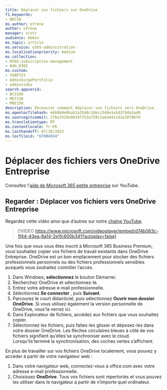 ```yaml
---
title: Déplacer vos fichiers sur OneDrive
f1.keywords:
- NOCSH
ms.author: efrene
author: efrene
manager: scotv
audience: Admin
ms.topic: article
ms.service: o365-administration
ms.localizationpriority: medium
ms.collection:
- M365-subscription-management
- Adm_O365
ms.custom:
- VSBFY23
- AdminSurgePortfolio
- adminvideo
search.appverid:
- BCS160
- MET150
- MOE150
description: Découvrez comment déplacer vos fichiers vers OneDrive.
ms.openlocfilehash: e660b8e0bab2a35d8c1bbcc548e1e1d379da3a40
ms.sourcegitcommit: 2f6a7410e9919f753a759c1ada441141e18f06fd
ms.translationtype: MT
ms.contentlocale: fr-FR
ms.lasthandoff: 07/30/2022
ms.locfileid: "67084034"
---
```

# <a name="move-files-to-onedrive-for-business"></a>Déplacer des fichiers vers OneDrive Entreprise

Consultez l'[aide de Microsoft 365 petite entreprise](https://go.microsoft.com/fwlink/?linkid=2197659) sur YouTube.

## <a name="watch-move-your-files-to-onedrive-for-business"></a>Regarder : Déplacer vos fichiers vers OneDrive Entreprise

Regardez cette vidéo ainsi que d’autres sur notre [chaîne YouTube](https://go.microsoft.com/fwlink/?linkid=2198202).

> [!VIDEO https://www.microsoft.com/videoplayer/embed/d74b083c-1f44-43ea-8a14-2e1fc600b341?autoplay=false]

Une fois que vous vous êtes inscrit à Microsoft 365 Business Premium, vous&#39;souhaitez copier vos fichiers de travail existants dans OneDrive Entreprise. OneDrive est un bon emplacement pour stocker des fichiers professionnels personnels ou des fichiers professionnels sensibles auxquels vous souhaitez contrôler l’accès.

1. Dans Windows,  **sélectionnez** le bouton Démarrer.
2. Recherchez OneDrive et sélectionnez-le.
3. Entrez votre adresse e-mail professionnelle.
4. Sélectionnez  **Se connecter** , puis  **Suivant**.
5. Parcourez le court didacticiel, puis sélectionnez  **Ouvrir mon dossier OneDrive**. Si vous utilisez également la version personnelle de OneDrive, vous&#39;la verrez ici.
6. Dans Explorateur de fichiers, accédez aux fichiers que vous souhaitez copier.
7. Sélectionnez les fichiers, puis faites-les glisser et déposez-les dans votre dossier OneDrive. Les flèches circulaires bleues à côté de vos fichiers signifient qu’elles&#39;se synchroniser avec le cloud. Lorsqu’ils&#39;terminé la synchronisation, des coches vertes s’affichent.

En plus de travailler sur vos fichiers OneDrive localement, vous pouvez y accéder à partir de votre navigateur web :

1. Dans votre navigateur web, connectez-vous à office.com avec votre adresse e-mail professionnelle.
2. Choisissez  **OneDrive**. Tous vos fichiers sont répertoriés et vous pouvez les utiliser dans le navigateur à partir de n’importe quel ordinateur.